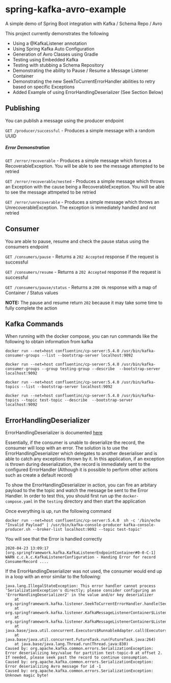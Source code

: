 # spring-kafka-avro-example
A simple demo of Spring Boot integration with Kafka / Schema Repo / Avro

This project currently demonstrates the following

- Using a @KafkaListener annotation
- Using Spring Kafka Auto Configuration
- Generation of Avro Classes using Gradle
- Testing using Embedded Kafka
- Testing with stubbing a Schema Repository
- Demonstrating the ability to Pause / Resume a Message Listener Container
- Demonstrating the new SeekToCurrentErrorHandler abilities to retry based on specific Exceptions
- Added Example of using ErrorHandlingDeserializer (See Section Below)

## Publishing

You can publish a message using the producer endpoint

`GET /producer/successful` - Produces a simple message with a random UUID

##### Error Demonstration

`GET /error/recoverable` - Produces a simple message which forces a RecoverableException. You will be able to see the message attempted to be retried

`GET /error/recoverable/nested` - Produces a simple message which throws an Exception with the cause being a RecoverableException. You will be able to see the message attmpeted to be retried

`GET /error/unrecoverable` - Produces a simple message which throws an UnrecoverableException. The exception is immediately handled and not retried

## Consumer

You are able to pause, resume and check the pause status using the consumers endpoint

`GET /consumers/pause` - Returns a `202 Accepted` response if the request is successful

`GET /consumers/resume` - Returns a `202 Accepted` response if the request is successful

`GET /consumers/pause/status` - Returns a `200 Ok` response with a map of Container / Status values

**NOTE:** The pause and resume return `202` because it may take some time to fully complete the action

## Kafka Commands

When running with the docker compose, you can run commands like the following to obtain information from kafka

`docker run --net=host confluentinc/cp-server:5.4.0 /usr/bin/kafka-consumer-groups --list --bootstrap-server localhost:9092`

`docker run --net=host confluentinc/cp-server:5.4.0 /usr/bin/kafka-consumer-groups --group testing-group --describe  --bootstrap-server localhost:9092`

`docker run --net=host confluentinc/cp-server:5.4.0 /usr/bin/kafka-topics --list --bootstrap-server localhost:9092`

`docker run --net=host confluentinc/cp-server:5.4.0 /usr/bin/kafka-topics --topic test-topic --describe  --bootstrap-server localhost:9092`

## ErrorHandlingDeserializer

ErrorHandlingDeserializer is documented [here](https://docs.spring.io/spring-kafka/reference/html/#error-handling-deserializer)

Essentially, if the consumer is unable to deserialize the record, the consumer will loop with an error. The solution is to use the ErrorHandlingDeserializer which delegates to another deserialiser and is able to catch any exceptions thrown by it. In this application, if an exception is thrown during deserialization, the record is immediately sent to the configured ErrorHandler (Although it is possible to perform other actions such as create a default record)

To show the ErrorHandlingDeserializer in action, you can fire an arbitary payload to the the topic and watch the message be sent to the Error Handler. In order to test this, you should first run up the `docker-compose.yaml` in the `testing` directory and then start the application

Once everything is up, run the following command

`docker run --net=host confluentinc/cp-server:5.4.0  sh -c '/bin/echo "Invalid Payload" | /usr/bin/kafka-console-producer kafka-console-producer.sh --broker-list localhost:9092 --topic test-topic'`

You will see that the Error is handled correctly

`
2020-04-23 13:09:17 [org.springframework.kafka.KafkaListenerEndpointContainer#0-0-C-1] WARN c.c.k.c.KafkaListenerConfiguration - Handing Error for record ConsumerRecord ....
`

If the ErrorHandlingDeserializer was not used, the consumer would end up in a loop with an error similar to the following:

```
java.lang.IllegalStateException: This error handler cannot process 'SerializationException's directly; please consider configuring an 'ErrorHandlingDeserializer2' in the value and/or key deserializer
	at org.springframework.kafka.listener.SeekToCurrentErrorHandler.handle(SeekToCurrentErrorHandler.java:187)
	at org.springframework.kafka.listener.KafkaMessageListenerContainer$ListenerConsumer.handleConsumerException(KafkaMessageListenerContainer.java:1149)
	at org.springframework.kafka.listener.KafkaMessageListenerContainer$ListenerConsumer.run(KafkaMessageListenerContainer.java:931)
	at java.base/java.util.concurrent.Executors$RunnableAdapter.call(Executors.java:515)
	at java.base/java.util.concurrent.FutureTask.run(FutureTask.java:264)
	at java.base/java.lang.Thread.run(Thread.java:830)
Caused by: org.apache.kafka.common.errors.SerializationException: Error deserializing key/value for partition test-topic-0 at offset 2. If needed, please seek past the record to continue consumption.
Caused by: org.apache.kafka.common.errors.SerializationException: Error deserializing Avro message for id -1
Caused by: org.apache.kafka.common.errors.SerializationException: Unknown magic byte!
```




 



